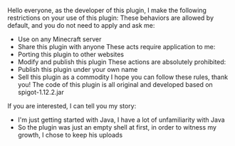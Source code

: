 Hello everyone, as the developer of this plugin, I make the following restrictions on your use of this plugin:
These behaviors are allowed by default, and you do not need to apply and ask me:
  - Use on any Minecraft server
  - Share this plugin with anyone
These acts require application to me:
  - Porting this plugin to other websites
  - Modify and publish this plugin
These actions are absolutely prohibited:
  - Publish this plugin under your own name
  - Sell this plugin as a commodity
I hope you can follow these rules, thank you!
The code of this plugin is all original and developed based on spigot-1.12.2.jar



 
If you are interested, I can tell you my story:
  - I'm just getting started with Java, I have a lot of unfamiliarity with Java
  - So the plugin was just an empty shell at first, in order to witness my growth, I chose to keep his uploads
